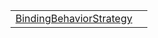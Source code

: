 |                                                                                                |     |
| ---------------------------------------------------------------------------------------------- | --- |
| [BindingBehaviorStrategy](/runtime/resources/enum/binding-behavior/bindingbehaviorstrategy.md) |     |